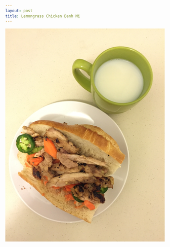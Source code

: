 ```yaml
---
layout: post
title: Lemongrass Chicken Banh Mi
---
```


<img class="food-photo" src="/themenu/images/food/2015-1-14.jpg">
